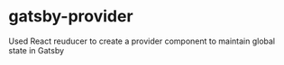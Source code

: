 # gatsby-provider
Used React reuducer to create a provider component to maintain global state in Gatsby
